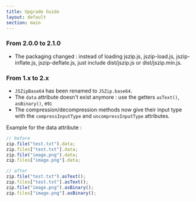 ```yaml
---
title: Upgrade Guide
layout: default
section: main
---
```


### From 2.0.0 to 2.1.0

* The packaging changed : instead of loading jszip.js, jszip-load.js,
  jszip-inflate.js, jszip-deflate.js, just include dist/jszip.js or
  dist/jszip.min.js.


### From 1.x to 2.x

* `JSZipBase64` has been renamed to `JSZip.base64`.
* The `data` attribute doesn't exist anymore :
  use the getters `asText()`, `asBinary()`, etc
* The compression/decompression methods now give their input type with the
  `compressInputType` and `uncompressInputType` attributes.

Example for the data attribute :

```js
// before
zip.file("test.txt").data;
zip.files["test.txt"].data;
zip.file("image.png").data;
zip.files["image.png"].data;

// after
zip.file("test.txt").asText();
zip.files["test.txt"].asText();
zip.file("image.png").asBinary();
zip.files["image.png"].asBinary();
```
